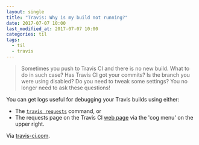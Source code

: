 ```yaml
---
layout: single
title: "Travis: Why is my build not running?"
date: 2017-07-07 10:00
last_modified_at: 2017-07-07 10:00
categories: til
tags:
  - til
  - travis
---
```


> Sometimes you push to Travis CI and there is no new build. What to do in such case? Has
> Travis CI got your commits? Is the branch you were using disabled? Do you need to tweak
> some settings? You no longer need to ask these questions!

You can get logs useful for debugging your Travis builds using either:

- The [`travis requests`](https://github.com/travis-ci/travis.rb#requests) command, or
- The requests page on the Travis CI [web page](https://travis-ci.com/) via the 'cog menu'
  on the upper right.

Via [travis-ci.com](https://blog.travis-ci.com/2014-05-12-why-is-my-build-not-running/).
